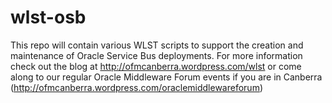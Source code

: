 wlst-osb
========
This repo will contain various WLST scripts to support the creation and maintenance of Oracle Service Bus deployments. For more information check out the blog at http://ofmcanberra.wordpress.com/wlst or come along to our regular Oracle Middleware Forum events if you are in Canberra (http://ofmcanberra.wordpress.com/oraclemiddlewareforum)
